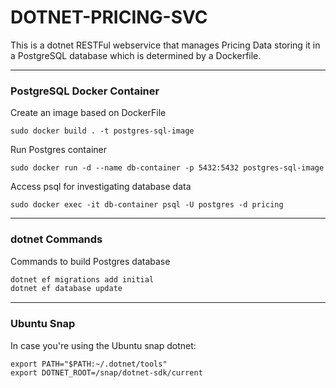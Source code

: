 # DOTNET-PRICING-SVC
This is a dotnet RESTFul webservice that manages Pricing Data storing it in a PostgreSQL database which is determined by a Dockerfile.

---

### PostgreSQL Docker Container
Create an image based on DockerFile
```
sudo docker build . -t postgres-sql-image
```

Run Postgres container
```
sudo docker run -d --name db-container -p 5432:5432 postgres-sql-image
```

Access psql for investigating database data
```
sudo docker exec -it db-container psql -U postgres -d pricing
``` 

---

### dotnet Commands
Commands to build Postgres database

```bash
dotnet ef migrations add initial
dotnet ef database update
```

---

### Ubuntu Snap
In case you're using the Ubuntu snap dotnet:

```
export PATH="$PATH:~/.dotnet/tools"
export DOTNET_ROOT=/snap/dotnet-sdk/current
```